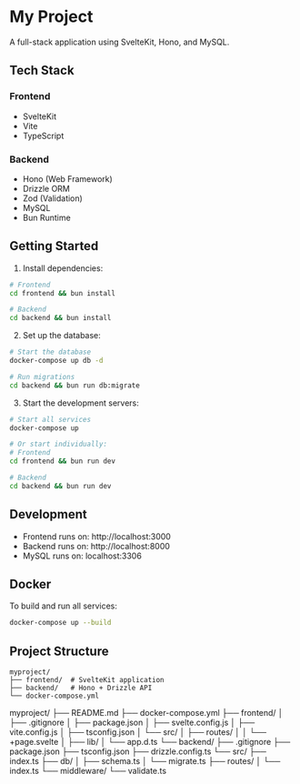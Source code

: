 # My Project

A full-stack application using SvelteKit, Hono, and MySQL.

## Tech Stack

### Frontend
- SvelteKit
- Vite
- TypeScript

### Backend
- Hono (Web Framework)
- Drizzle ORM
- Zod (Validation)
- MySQL
- Bun Runtime

## Getting Started

1. Install dependencies:
```bash
# Frontend
cd frontend && bun install

# Backend
cd backend && bun install
```

2. Set up the database:
```bash
# Start the database
docker-compose up db -d

# Run migrations
cd backend && bun run db:migrate
```

3. Start the development servers:
```bash
# Start all services
docker-compose up

# Or start individually:
# Frontend
cd frontend && bun run dev

# Backend
cd backend && bun run dev
```

## Development

- Frontend runs on: http://localhost:3000
- Backend runs on: http://localhost:8000
- MySQL runs on: localhost:3306

## Docker

To build and run all services:
```bash
docker-compose up --build
```

## Project Structure

```
myproject/
├── frontend/  # SvelteKit application
├── backend/   # Hono + Drizzle API
└── docker-compose.yml
```

myproject/
├── README.md
├── docker-compose.yml
├── frontend/
│   ├── .gitignore
│   ├── package.json
│   ├── svelte.config.js
│   ├── vite.config.js
│   ├── tsconfig.json
│   └── src/
│       ├── routes/
│       │   └── +page.svelte
│       ├── lib/
│       └── app.d.ts
└── backend/
    ├── .gitignore
    ├── package.json
    ├── tsconfig.json
    ├── drizzle.config.ts
    └── src/
        ├── index.ts
        ├── db/
        │   ├── schema.ts
        │   └── migrate.ts
        ├── routes/
        │   └── index.ts
        └── middleware/
            └── validate.ts